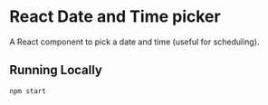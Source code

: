 # React Date and Time picker

A React component to pick a date and time (useful for scheduling).

## Running Locally

```
npm start
```
